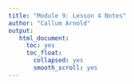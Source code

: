 ```yaml
---
title: "Module 9: Lesson 4 Notes"
author: "Callum Arnold"
output:
   html_document:
     toc: yes
     toc_float:
       collapsed: yes
       smooth_scroll: yes
---
```


